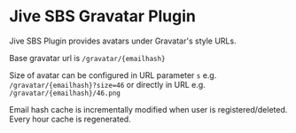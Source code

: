 Jive SBS Gravatar Plugin 
========================

Jive SBS Plugin provides avatars under Gravatar's style URLs.

Base gravatar url is `/gravatar/{emailhash}`

Size of avatar can be configured in URL parameter `s` e.g. `/gravatar/{emailhash}?size=46` or directly in URL e.g. `/gravatar/{emailhash}/46.png`

Email hash cache is incrementally modified when user is registered/deleted. Every hour cache is regenerated.
